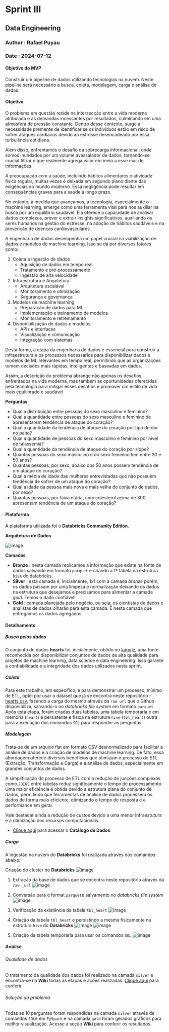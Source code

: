 # Sprint III
## Data Engineering
### Author : Rafael Puyau
### Date : 2024-07-12

#### Objetivo do MVP 

Construir um pipeline de dados utilizando tecnologias na nuvem. Neste pipeline será necessário a busca, coleta, modelagem, carga e análise de dados.

#### Objetivo

O problema em questão reside na intersecção entre a vida moderna atribulada e as demandas incessantes por resultados, culminando em uma atmosfera de pressão constante. Dentro desse contexto, surge a necessidade premente de identificar se os indivíduos estão em risco de sofrer ataques cardíacos devido ao estresse desencadeado por essa turbulência cotidiana.

Além disso, enfrentamos o desafio da sobrecarga informacional, onde somos inundados por um volume avassalador de dados, tornando-se crucial filtrar o que realmente agrega valor em meio a esse mar de informações.

A preocupação com a saúde, incluindo hábitos alimentares e atividade física regular, muitas vezes é deixada em segundo plano diante das exigências do mundo moderno. Essa negligência pode resultar em consequências graves para a saúde a longo prazo.

No entanto, à medida que avançamos, a tecnologia, especialmente o machine learning, emerge como uma ferramenta vital para nos auxiliar na busca por um equilíbrio saudável. Ela oferece a capacidade de analisar dados complexos, prever e extrair insights significativos, auxiliando os seres humanos na gestão do estresse, na adoção de hábitos saudáveis e na prevenção de doenças cardiovasculares.

A engenharia de dados desempenha um papel crucial na viabilização de dados e modelos de machine learning. Isso se dá por diversos fatores como:

1. Coleta e ingestão de dados
   * Aquisição de dados em tempo real
   * Tratamento e pré-processamento
   * Ingestão de alta velocidade
2. Infraestrutura e Arquitetura
   * Arquitetura escalável
   * Monitoramento e otimização
   * Segurança e governança
3. Modelos de machine learning
   * Preparação de dados para ML
   * Implementação e treinamento de modelos
   * Monitoramento e retreinamento
4. Disponibilização de dados e modelos
   * APIs e interfaces
   * Visualização e comunicação
   * Integração com sistemas
  
Desta forma, a etapa da engenharia de dados é essencial para construir a infraestrutura e os processos necessários para disponibilizar dados e modelos de ML relevantes em tempo real, permitindo que as organizações tomem decisões mais rápidas, inteligentes e baseadas em dados.

Assim, a descrição do problema abrange não apenas os desafios enfrentados na vida moderna, mas também as oportunidades oferecidas pela tecnologia para mitigar esses desafios e promover um estilo de vida mais equilibrado e saudável.

**Perguntas**

* Qual a distribuição entre pessoas do sexo masculino e feminino?
* Qual a quantidade entre pessoas do sexo masculino e feminino de apresentarem tendência de ataque do coração?
* Qual a quantidade da tendência de ataque do coração por tipo de dor no peito?
* Qual a quantidade de pessoas do sexo masculino e feminino por nível de talassemia?
* Qual a quantidade da tendência de ataque do coração por slope?
* Quantas pessoas do sexo masculino e do sexo feminino tem entre 30 e 50 anos?
* Quantas pessoas, por sexo, abaixo dos 50 anos possem tendência de um ataque do coração?
* Qual a média de idade das mulheres entrevistadas que não possuem tendência de sofrer de um ataque do coração?
* Qual a idade da pessoa mais nova e mais velha do conjunto de dados, por sexo?
* Quantas pessoas, por faixa etária, com colesterol acima de 300 apresentam tendência de um ataque do coração?

#### Plataforma

A plataforma utilizada foi o **Databricks Community Edition**.

**Arquitetura de Dados**

![image](https://github.com/user-attachments/assets/a0d860b3-150a-4481-bf95-7854fe2b87a6)

**Camadas**

* **Bronze** : nesta camada replicamos a informação que existe na fonte de dados salvando em formato `parquet` e criando a 1ª tabela na estrutura `hive` do databricks.
* **Silver** : esta camada é, inicialmente, 1x1 com a camada *bronze* porém, os dados passam por uma limpeza e normalização deixando os dados na estrutura que desejamos e precisamos para alimentar a camada *gold*. Temos o dado confiável! 
* **Gold** : camada planejada pelo negócio, ou seja, os cientistas de dados e analistas de dados olharão para esta camada. É nesta camada que entregamos os dados agregados.

#### Detalhamento
##### Busca pelos dados
O conjunto de dados **hearts** foi, inicialmente, obtido no [kaggle](https://www.kaggle.com/datasets/johnsmith88/heart-disease-dataset), uma fonte reconhecida por disponibilizar conjuntos de dados de alta qualidade para projetos de machine learning, data science e data engineering. Isso garante a confiabilidade e a integridade dos dados utilizados nesta sprint.

##### Coleta 
Para este trabalho, em específico, e para demonstrar um processo, mínimo de ETL, optei por usar o dataset que já se encontra neste repositório - [hearts.csv](https://raw.githubusercontent.com/rafaelpuyau/PUC-Rio/main/hearts.csv), fazendo a carga do mesmo através da `raw url` que o Github disponibiliza, salvando-o no _databricks file system_ em formato `parquet`. Após esta etapa, foram criadas duas tabelas, uma tabela temporária e em memória (`heart`) e persistente e física na estrutura `hive` (`tbl_heart`) outra para a execução dos comandos `SQL` para responder as perguntas.

##### Modelagem

Trata-se de um arquivo flat em formato CSV desnormalizado para facilitar a análise de dados e a criação de modelos de machine learning. De fato, essa abordagem oferece diversos benefícios que otimizam o processo de ETL (Extração, Transformação e Carga) e a análise de dados, especialmente em grandes conjuntos de dados. 

A simplificação do processo de ETL com a redução de junções complexas como `JOINS` entre tabelas reduz significamente o tempo de processamento. Uma maior eficiência é obtida devido a estrutura plana do conjunto de dados, permitindo que ferramentas de análise de dados processem os dados de forma mais eficiente, otimizando o tempo de resposta e a performance em geral. 

Vale destacar ainda a redução de custos devido a uma menor infraestutura e a otimização dos recursos computacionais.

* [Clique aqui](https://github.com/rafaelpuyau/PUC-Rio/blob/main/Sprint_III/catalogo_dados.md#dataset-heartscsv) para acessar o **Catálogo de Dados**

##### Carga
A ingestão na nuvem do **Databricks** foi realizada através dos comandos abaixo: 

Criação do cluster no **Databricks**
![image](https://github.com/user-attachments/assets/274ad6d1-1c6f-4323-89eb-86a1b1bd693a)

1. Extração da base de dados que se encontra neste repositório através da `raw _url`
![image](https://github.com/rafaelpuyau/PUC-Rio/assets/67115933/aa567fc1-96a5-4231-96cc-24457e195f85)

2. Conversão para o format `parquet`e salvamento no _databricks file system_
![image](https://github.com/rafaelpuyau/PUC-Rio/assets/67115933/b6ed4403-aa70-4ac6-8578-5bed208e4641)

3. Verificação da existência da tabela `tbl_heart`
![image](https://github.com/user-attachments/assets/dc180b87-2704-46aa-a944-2e6a7f7337cf)

4. Criação da tabela `tbl_heart` e persistindo a mesma fisicamente na estrutura `hive` do **Databricks**
![image](https://github.com/user-attachments/assets/65d023e4-ffac-4d03-8b04-9bfb2458514b)
![image](https://github.com/user-attachments/assets/519794e5-fc4d-4001-acc3-4371a78a89bc)

5. Criação da tabela temporária para usar os comandos `SQL`
![image](https://github.com/rafaelpuyau/PUC-Rio/assets/67115933/206c7c69-2517-43b0-b6a2-ee0c641a97cf)

##### Análise
###### Qualidade de dados
O tratamento da qualidade dos dados foi realizado na camada `silver` e encontra-se na **Wiki** todas as etapas e ações realizadas. [Clique aqui](https://github.com/rafaelpuyau/PUC-Rio/wiki/Documenta%C3%A7%C3%A3o-%E2%80%90-Fase-II) para conferir.

###### Solução do problema
Todas as 10 perguntas foram respondidas na camada `silver` através de comandos `SQL`e em `PySpark` e na camada `gold` foram gerados gráficos para melhor visualização. Acesse a seção **Wiki** para conferir os resultados. 

